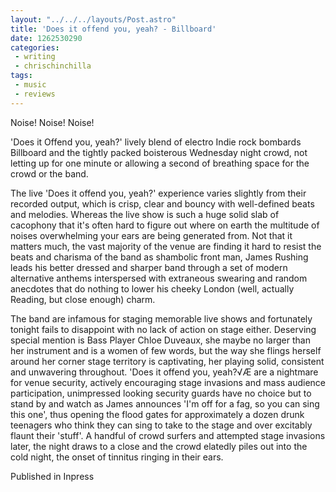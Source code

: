 ```yaml
---
layout: "../../../layouts/Post.astro"
title: 'Does it offend you, yeah? - Billboard'
date: 1262530290
categories:
 - writing
 - chrischinchilla
tags: 
 - music 
 - reviews
---
```


Noise! Noise! Noise!

'Does it Offend you, yeah?' lively blend of electro Indie rock bombards Billboard and the tightly packed boisterous Wednesday night crowd, not letting up for one minute or allowing a second of breathing space for the crowd or the band.

The live 'Does it offend you, yeah?' experience varies slightly from their recorded output, which is crisp, clear and bouncy with well-defined beats and melodies. Whereas the live show is such a huge solid slab of cacophony that it's often hard to figure out where on earth the multitude of noises overwhelming your ears are being generated from. Not that it matters much, the vast majority of the venue are finding it hard to resist the beats and charisma of the band as shambolic front man, James Rushing leads his better dressed and sharper band through a set of modern alternative anthems interspersed with extraneous swearing and random anecdotes that do nothing to lower his cheeky London (well, actually Reading, but close enough) charm.

The band are infamous for staging memorable live shows and fortunately tonight fails to disappoint with no lack of action on stage either. Deserving special mention is Bass Player Chloe Duveaux, she maybe no larger than her instrument and is a women of few words, but the way she flings herself around her corner stage territory is captivating, her playing solid, consistent and unwavering throughout. 'Does it offend you, yeah?√Æ are a nightmare for venue security, actively encouraging stage invasions and mass audience participation, unimpressed looking security guards have no choice but to stand by and watch as James announces 'I'm off for a fag, so you can sing this one', thus opening the flood gates for approximately a dozen drunk teenagers who think they can sing to take to the stage and over excitably flaunt their 'stuff'. A handful of crowd surfers and attempted stage invasions later, the night draws to a close and the crowd elatedly piles out into the cold night, the onset of tinnitus ringing in their ears.

Published in Inpress
